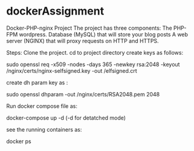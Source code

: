 # dockerAssignment
Docker-PHP-nginx Project
The project has three components:
The PHP-FPM wordpress.
Database (MySQL) that will store your blog posts
A web server (NGINX) that will proxy requests on HTTP and HTTPS.


Steps: 
Clone the project.
cd to project directory
create keys as follows:

sudo openssl req -x509 -nodes -days 365 -newkey rsa:2048 -keyout <project-dir>/nginx/certs/nginx-selfsigned.key -out <project-dir>/elfsigned.crt

create dh param key as :

sudo openssl dhparam -out <project-dir>/nginx/certs/RSA2048.pem 2048
  

Run docker compose file as:

docker-compose up -d (-d for detatched mode)

see the running containers as:

docker ps



